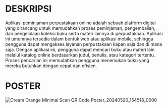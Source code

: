 # DESKRIPSI
Aplikasi peminjaman perpustakaan online adalah sebuah platform digital yang dirancang untuk memudahkan proses peminjaman, pengembalian, dan pengelolaan koleksi buku serta materi lainnya di perpustakaan. Aplikasi ini umumnya tersedia dalam bentuk web atau aplikasi mobile, sehingga pengguna dapat mengakses layanan perpustakaan kapan saja dan di mana saja. Dengan aplikasi ini, pengguna dapat mencari buku atau materi lain melalui katalog online berdasarkan judul, penulis, atau kategori tertentu. Proses pencarian ini memudahkan pengguna menemukan buku yang mereka butuhkan dengan cepat dan efisien.

# POSTER
![Cream Orange Minimal Scan QR Code Poster_20240520_154518_0000](https://github.com/mirandadf/Perpustakaan/assets/152164099/8565b4d2-6ebb-4e16-9f46-f51c1622d43b)
